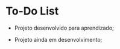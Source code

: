 #  To-Do List
  
  
+ Projeto desenvolvido para aprendizado;
  
+ Projeto ainda em desenvolvimento;
  
